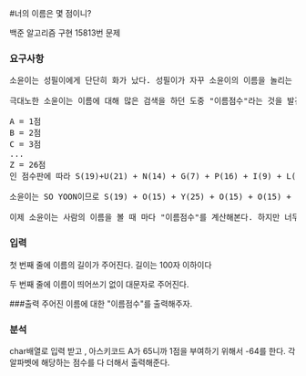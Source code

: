 #너의 이름은 몇 점이니?
<p>
백준 알고리즘  구현 15813번 문제
</p>

### 요구사항
<pre>
소윤이는 성필이에게 단단히 화가 났다. 성필이가 자꾸 소윤이의 이름을 놀리는 것이다!

극대노한 소윤이는 이름에 대해 많은 검색을 하던 도중 "이름점수"라는 것을 발견하게 된다. 이름 점수란, 알파벳 하나하나에 점수가 있고 이름에 들어가는 모든 알파벳 점수를 합한 것이라고 한다. 예를 들어 이름이 SUNG PIL 이라면,

A = 1점
B = 2점
C = 3점
...
Z = 26점
인 점수판에 따라 S(19)+U(21) + N(14) + G(7) + P(16) + I(9) + L(12) = 98점이다. (즉, 점수는 알파벳 순서이다) 

소윤이는 SO YOON이므로 S(19) + O(15) + Y(25) + O(15) + O(15) + N(14) = 103점으로 성필이보다 "이름점수"가 높았다! 그 사실을 알아챈 소윤이는 성필이에게 자신이 "이름점수"가 더 높다는 것을 전했고 성필이는 아직 충격에서 헤어나오지 못했다고 한다.

이제 소윤이는 사람의 이름을 볼 때 마다 "이름점수"를 계산해본다. 하지만 너무나 많은 사람을 만나기 때문에 계산하기가 귀찮다! 귀찮아진 소윤이를 위해 "이름점수"를 계산하는 프로그램을 만들어 주자.
</pre>

### 입력
첫 번째 줄에 이름의 길이가 주어진다. 길이는 100자 이하이다

두 번째 줄에 이름이 띄어쓰기 없이 대문자로 주어진다.


###출력 
주어진 이름에 대한 "이름점수"를 출력해주자.
### 분석
char배열로 입력 받고 , 
아스키코드 A가 65니까 1점을 부여하기 위해서 -64를 한다.
각 알파벳에 해당하는 점수를 다 더해서 출력해준다.
